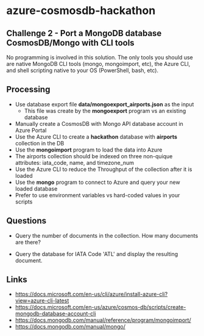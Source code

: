 # azure-cosmosdb-hackathon

## Challenge 2 - Port a MongoDB database CosmosDB/Mongo with CLI tools

No programming is involved in this solution.  The only tools you should
use are native MongoDB CLI tools (mongo, mongoimport, etc), the Azure CLI,
and shell scripting native to your OS (PowerShell, bash, etc).

## Processing

- Use database export file **data/mongoexport_airports.json** as the input
  - This file was create by the **mongoexport** program vs an existing database
- Manually create a CosmosDB with Mongo API database account in Azure Portal
- Use the Azure CLI to create a **hackathon** database with **airports** collection in the DB
- Use the **mongoimport** program to load the data into Azure
- The airports collection should be indexed on three non-quique attributes: iata_code, name, and timezone_num
- Use the Azure CLI to reduce the Throughput of the collection after it is loaded
- Use the **mongo** program to connect to Azure and query your new loaded database
- Prefer to use environment variables vs hard-coded values in your scripts

## Questions

- Query the number of documents in the collection.
  How many documents are there?

- Query the database for IATA Code 'ATL' and display the resulting document.

## Links

- https://docs.microsoft.com/en-us/cli/azure/install-azure-cli?view=azure-cli-latest
- https://docs.microsoft.com/en-us/azure/cosmos-db/scripts/create-mongodb-database-account-cli
- https://docs.mongodb.com/manual/reference/program/mongoimport/
- https://docs.mongodb.com/manual/mongo/
